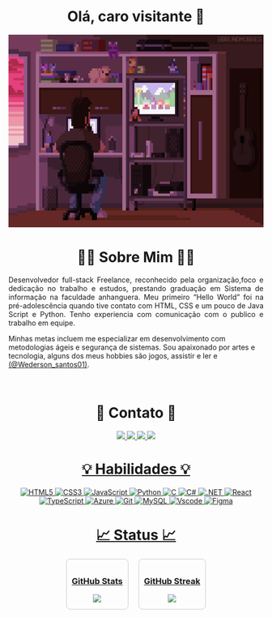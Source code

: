 <link rel="stylesheet" type="text/css" href="./style.css">

<h1 align="center">
  Olá, caro visitante 👋
</h1>

<div align="center">
   <img height="380em" src="https://github.com/WedersonSantos/assets-cover.gif/raw/c4cdbf3986f9e9b935b6a4e5ef0d1038394a4ec3/HomeOffice.gif"/>
</div>


<h1 align="center">
 🧑‍💻 Sobre Mim 🧑‍💻
</h1>

<p align="justify">Desenvolvedor full-stack Freelance, reconhecido pela organização,foco e dedicação no trabalho e estudos, prestando graduação em Sistema de informação na faculdade anhanguera. Meu primeiro “Hello World” foi na pré-adolescência quando tive contato com HTML, CSS e um pouco de Java Script e Python. Tenho experiencia com comunicação com o publico e trabalho em equipe.

Minhas metas incluem me especializar em desenvolvimento com metodologias ágeis e segurança de sistemas.
Sou apaixonado por artes e tecnologia, alguns dos meus hobbies são jogos, assistir e ler e <a href="https://www.instagram.com/wederson_santos01/">(@Wederson_santos01)</a>.</p>


</h1>
<br>

<!--
[![Preview](https://img.shields.io/badge/Portfolio-000?style=for-the-badge&logo=github&logoColor=FF00F6)](https://elidianaandrade.github.io/)
[![GitHub Page](https://img.shields.io/badge/elidianaandrade.github.io-67136f?style=for-the-badge)](https://elidianaandrade.github.io/)
-->
<h1 align="center">
 📲 Contato 📲
</h1>

<div align="center">
  <a href="https://www.linkedin.com/in//wederson-ferreira-dos-santos-157229247/">
    <img src="https://img.shields.io/badge/LinkedIn-0077B5?style=for-the-badge&logo=linkedin&logoColor=white" />
  </a>
  <a href="https://www.instagram.com/wederson_santos01/">
    <img src="https://img.shields.io/badge/-Instagram-%23E4405F?style=for-the-badge&logo=instagram&logoColor=white" />
  </a>
  <a href="https://wa.me/5534991064161">
    <img src="https://img.shields.io/badge/WhatsApp-25D366?style=for-the-badge&logo=whatsapp&logoColor=white" </a>
  <a href="https://github.com/WedersonSantos">
    <img src="https://img.shields.io/badge/GitHub-100000?style=for-the-badge&logo=github&logoColor=white" </a>

</div>
<h1 align="center">
 💡 Habilidades 💡
</h1>

<div align="center">
  
  ![HTML5](https://img.shields.io/badge/HTML5-E34F26?style=for-the-badge&logo=html5&logoColor=white)
  ![CSS3](https://img.shields.io/badge/CSS3-1572B6?style=for-the-badge&logo=css3&logoColor=white)
  ![JavaScript](https://img.shields.io/badge/JavaScript-F7DF1E?style=for-the-badge&logo=javascript&logoColor=black)
  ![Python](https://img.shields.io/badge/python-3670A0?style=for-the-badge&logo=python&logoColor=ffdd54)
  ![C](https://img.shields.io/badge/C-00599C?style=for-the-badge&logo=c&logoColor=white)
  ![C#](https://img.shields.io/badge/C%23-239120?style=for-the-badge&logo=c-sharp&logoColor=white)
  ![.NET](https://img.shields.io/badge/.NET-5C2D91?style=for-the-badge&logo=.net&logoColor=white)
  ![React](https://img.shields.io/badge/React-20232A?style=for-the-badge&logo=react&logoColor=61DAFB)
  ![TypeScript](https://img.shields.io/badge/TypeScript-007ACC?style=for-the-badge&logo=typescript&logoColor=white)
  ![Azure](https://img.shields.io/badge/Azure-blue?style=for-the-badge&logo=microsoft%20azure&logoColor=blue&labelColor=FFFFFF&link=https%3A%2F%2Fimages.app.goo.gl%2FK7PN1jYJd57x4q7A8)
  ![Git](https://img.shields.io/badge/GIT-E44C30?style=for-the-badge&logo=git&logoColor=white)
  ![MySQL](https://img.shields.io/badge/MySQL-00000F?style=for-the-badge&logo=mysql&logoColor=white)
  ![Vscode](https://img.shields.io/badge/Vscode-007ACC?style=for-the-badge&logo=visual-studio-code&logoColor=white)
  ![Figma](https://img.shields.io/badge/Figma-696969?style=for-the-badge&logo=figma&logoColor=figma)
 
</div>

<h1 align="center">
 📈 Status 📈
</h1>

<div align="center" style="display: flex; justify-content: center; gap: 20px;">
  <div style="border: 1px solid #ccc; border-radius: 8px; padding: 10px; max-width: 320px; text-align: center;">
    <h3>GitHub Stats</h3>
    <img src="https://github-readme-stats.vercel.app/api?username=WedersonSantos&theme=transparent&bg_color=000&border_color=30A3DC&show_icons=true&icon_color=30A3DC&title_color=E94D5F&text_color=FFF" style="width: 50%;" />
  </div>
  <div style="border: 1px solid #ccc; border-radius: 8px; padding: 10px; max-width: 320px; text-align: center;">
    <h3>GitHub Streak</h3>
    <img src="https://streak-stats.demolab.com/?user=WedersonSantos&theme=bear&background=000&border=30A3DC&dates=FFF" style="width: 50%;" />
  </div>
</div>





